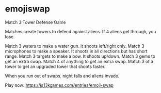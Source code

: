 # emojiswap
Match 3 Tower Defense Game

Matches create towers to defend against aliens. If 4 aliens get through, you lose.

Match 3 waters to make a water gun. It shoots left/right only.
Match 3 microphones to make a speaker. It shoots in all directions but has short range.
Match 3 targets to make a bow. It shoots up/down.
Match 3 gems to get an extra swap.
Match 4 of anything to get an extra swap.
Match 3 of a tower to get an upgraded tower that shoots faster.

When you run out of swaps, night falls and aliens invade.

Play now: https://js13kgames.com/entries/emoji-swap
